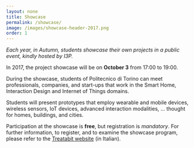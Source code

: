 ```yaml
---
layout: none
title: Showcase
permalink: /showcase/
image: /images/showcase-header-2017.png
order: 1
---
```


_Each year, in Autumn, students showcase their own projects in a public event, kindly hosted by I3P._

In 2017, the project showcase will be on **October 3** from 17:00 to 19:00.

During the showcase, students of Politecnico di Torino can meet professionals, companies, and start-ups that work in the Smart Home, Interaction Design and Internet of Things domains.

Students will present prototypes that employ wearable and mobile devices, wireless sensors, IoT devices, advanced interaction modalities, ... thought for homes, buildings, and cities.

Participation at the showcase is **free**, but registration is _mandatory_. For further information, to register, and to examine the showcase program, please refer to the [Treatabit website](http://www.treatabit.com/article/ambient-intelligence-students-showcase-sustainability-edition) (in Italian).
